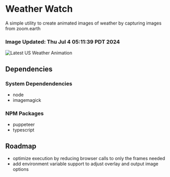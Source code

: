 # Weather Watch

A simple utility to create animated images of weather by capturing images from zoom.earth

### Image Updated: Thu Jul  4 05:11:39 PDT 2024

![Latest US Weather Animation](animations/2024-07-04.webp)

## Dependencies
### System Dependendencies
* node
* imagemagick
### NPM Packages
* puppeteer
* typescript

## Roadmap
* optimize execution by reducing browser calls to only the frames needed
* add environment variable support to adjust overlay and output image options
